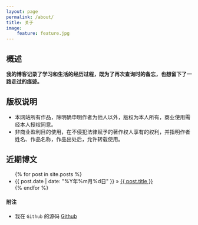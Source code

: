 ```yaml
---
layout: page
permalink: /about/
title: 关于
image:
    feature: feature.jpg
---
```


## 概述

**我的博客记录了学习和生活的经历过程，既为了再次查询时的备忘，也想留下了一路走过的痕迹。**

## 版权说明

* 本网站所有作品，除明确申明作者为他人以外，版权为本人所有，商业使用需经本人授权同意。
* 非商业盈利目的使用，在不侵犯法律赋予的著作权人享有的权利，并指明作者姓名、作品名称，作品出处后，允许转载使用。

## 近期博文

<ul class="posts">
  {% for post in site.posts %}
    <li><span>{{ post.date | date: "%Y年%m月%d日" }}</span> &raquo; <a href="{{ BASE_PATH }}{{ post.url }}">{{ post.title }}</a></li>
  {% endfor %}
</ul>

#### 附注

* 我在 `Github` 的源码 [Github](https://github.com/idxuan)
